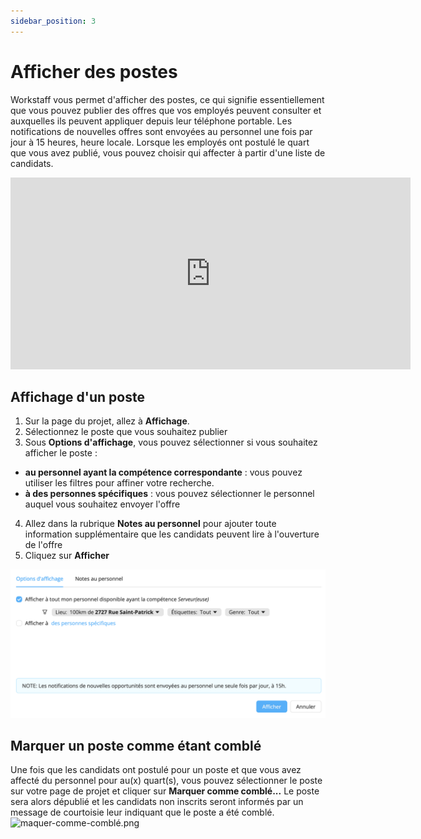 ```yaml
---
sidebar_position: 3
---
```


# Afficher des postes
Workstaff vous permet d'afficher des postes, ce qui signifie essentiellement que vous pouvez publier des offres que vos employés peuvent consulter et auxquelles ils peuvent appliquer depuis leur téléphone portable. Les notifications de nouvelles offres sont envoyées au personnel une fois par jour à 15 heures, heure locale. Lorsque les employés ont postulé le quart que vous avez publié, vous pouvez choisir qui affecter à partir d'une liste de candidats.

<iframe width="640" height="307" src="https://www.loom.com/embed/d09328b5769d4537a01a8a94ac8a8582" frameborder="0" webkitallowfullscreen mozallowfullscreen allowfullscreen></iframe> 

## Affichage d'un poste
1. Sur la page du projet, allez à **Affichage**.
2. Sélectionnez le poste que vous souhaitez publier
3. Sous **Options d'affichage**, vous pouvez sélectionner si vous souhaitez afficher le poste :
- **au personnel ayant la compétence correspondante** : vous pouvez utiliser les filtres pour affiner votre recherche.
- **à des personnes spécifiques** : vous pouvez sélectionner le personnel auquel vous souhaitez envoyer l'offre
4. Allez dans la rubrique **Notes au personnel** pour ajouter toute information supplémentaire que les candidats peuvent lire à l'ouverture de l'offre
5. Cliquez sur **Afficher**

![affichage.png](Images/affichage.png)

## Marquer un poste comme étant comblé
Une fois que les candidats ont postulé pour un poste et que vous avez affecté du personnel pour au(x) quart(s), vous pouvez sélectionner le poste sur votre page de projet et cliquer sur **Marquer comme comblé...** Le poste sera alors dépublié et les candidats non inscrits seront informés par un message de courtoisie leur indiquant que le poste a été comblé.
![maquer-comme-comblé.png](Images/marquer-comme-comblé.png)